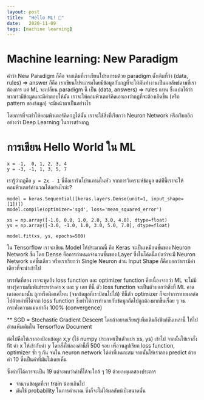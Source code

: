 ```yaml
---
layout:	post
title:	"Hello ML! 🤖"
date:	2020-11-09
tags: [machine learning]
---
```


# Machine learning: New Paradigm

คำว่า New Paradigm ก็คือ จากเดิมที่เราเขียนโปรแกรมด้วย paradigm ดั้งเดิมที่ว่า (data, rules) => answer ก็คือ เราเขียนโปรแกรมโดยมีข้อมูลกับกฏที่จะให้มันทำงานเป็นผลลัพธ์ตามที่เราต้องการ แต่ ML จะเปลี่ยน paradigm นี้ เป็น (data, answers) => rules แทน ซึ่งแปลได้ว่าหากเรามีข้อมูลและมีคำตอบให้มัน เราจะให้คอมพิวเตอร์คิดเอาเองว่ากฏที่จะต้องเกิดขึ้น (หรือ pattern ของข้อมูล) จะมีหน้าตาเป็นอย่างไร

โดยการที่จะทำให้คอมพิวเตอร์คิดกฏได้นั้น เราจะใช้สิ่งที่เรียกว่า Neuron Network หรือเรียกอีกอย่างว่า Deep Learning ในการสร้างกฏ

# การเขียน Hello World ใน ML

```
x = -1,  0, 1, 2, 3, 4
y = -3, -1, 1, 3, 5, 7
```

เรารู้ว่ากฏคือ `y = 2x - 1` นี่คือเรารันโปรแกรมในหัว จากการวิเคราะห์ข้อมูล แต่ทีนี้เราจะให้คอมพิวเตอร์คำนวณได้อย่างไรล่ะ?

```
model = keras.Sequential([keras.layers.Dense(unit=1, input_shape=[1])])
model.compile(optimizer='sgd', loss='mean_squared_error')

xs = np.array([-1.0, 0.0, 1.0, 2.0, 3.0, 4.0], dtype=float)
ys = np.array([-3.0, -1.0, 1.0, 3.0, 5.0, 7.0], dtype=float)

model.fit(xs, ys, epochs=500)
```

ใน Tensorflow เราจะเขียน Model ได้ประมาณนี้ คือ Keras จะเป็นเหมือนชั้นของ Neuron Network ซึ่ง โดย Dense คือการกำหนดจำนวนชั้นของ Layer ซึ่งในโค้ดนี้แปลว่าจะมี Neuron Network แค่ชั้นเดียว หรือเราเรียกว่า Single Neuron ส่วน Input Shape ก็คือบอกว่าเรามีค่าเดียวที่จะนำเข้าไป

บรรทัดที่สอง เราจะพูดถึง loss function และ optimizer function คือเนื่องจากว่า ML จะไม่มีทางรู้ความสัมพันธ์ระหว่างค่า x และ y เลย ทีนี้ ตัว loss function จะเป็นตัวบอกว่าสิ่งที่ ML คาดเดาออกมานั้น ถูกหรือผิดแค่ไหน (จากข้อมูลที่เราป้อนไปให้) ทีนี้ตัว optimizer ก็จะทำการทายผลต่อไปด้วยค่าที่ได้จาก loss function ซึ่งทำให้การทำนายกับข้อมูลถัดไปถูกต้องมากขึ้นเรื่อย ๆ จนกระทั่งความแม่นยำถึง 100% (convergence)

** SGD = Stochastic Gradient Descent โดยถ้าอยากเรียนรู้เพิ่มเติมถึงฟังก์ชันเหล่านี้ ให้ไปอ่านเพิ่มเติมใน Tensorflow Document

ต่อไปคือให้เราลองป้อนข้อมูล x,y (ใช้ numpy ประกาศเป็นตัวแปร xs, ys) เข้าไป จากนั้นให้เราสั่ง fit ค่า x ให้เข้ากับค่า y โดยสั่งให้ลองค่านี้ที่ 500 รอบ เพื่อวนลูปเรียก loss function, optimizer ซ้ำ ๆ กัน จนใน neuron network ได้ค่าที่เหมาะสม จากนั้นให้เราลอง predict ด้วยค่า 10 ซึ่งเป็นค่าที่มันไม่เคยเห็น

ซึ่งค่าที่ได้ควรจะเป็น 19 แต่จะพบว่าค่าที่ได้จะใกล้ ๆ 19 ด้วยเหตุผลสองประการ
* จำนวนข้อมูลที่เรา train น้อยเกินไป
* มันใช้ probability ในการคำนวณ ซึ่งก็จะไม่ได้ผลลัพธ์เป๊ะขนาดนั้น